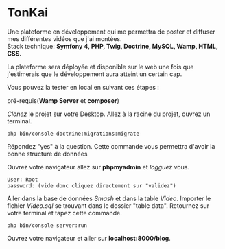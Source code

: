 # TonKai

Une plateforme en développement qui me permettra de poster et diffuser mes différentes vidéos que j'ai montées.</br>
Stack technique: **Symfony 4, PHP, Twig, Doctrine, MySQL, Wamp, HTML, CSS.**

La plateforme sera déployée et disponible sur le web une fois que j'estimerais que le développement aura atteint un certain cap.

Vous pouvez la tester en local en suivant ces étapes : 

pré-requis(**Wamp Server** et **composer**)

*Clonez* le projet sur votre Desktop.
Allez à la racine du projet, ouvrez un terminal.
```
php bin/console doctrine:migrations:migrate
```
Répondez "yes" à la question. Cette commande vous permettra d'avoir la bonne structure de données 

Ouvrez votre navigateur allez sur **phpmyadmin** et *logguez* vous.
```
User: Root 
password: (vide donc cliquez directement sur "validez") 
```
Aller dans la base de données *Smash* et dans la table *Video*. Importer le fichier *Video.sql* se trouvant dans le dossier "table data".
Retournez sur votre terminal et tapez cette commande.

```
php bin/console server:run
```
Ouvrez votre navigateur et aller sur **localhost:8000/blog**.

